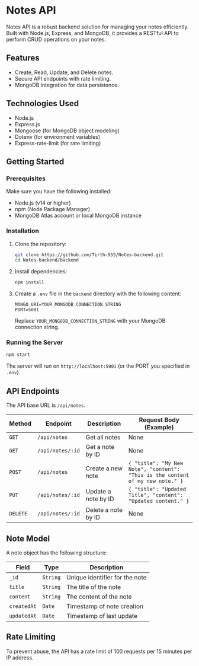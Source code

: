 # Notes API

Notes API is a robust backend solution for managing your notes efficiently. Built with Node.js, Express, and MongoDB, it provides a RESTful API to perform CRUD operations on your notes.

## Features

- Create, Read, Update, and Delete notes.
- Secure API endpoints with rate limiting.
- MongoDB integration for data persistence.

## Technologies Used

- Node.js
- Express.js
- Mongoose (for MongoDB object modeling)
- Dotenv (for environment variables)
- Express-rate-limit (for rate limiting)

## Getting Started

### Prerequisites

Make sure you have the following installed:

- Node.js (v14 or higher)
- npm (Node Package Manager)
- MongoDB Atlas account or local MongoDB instance

### Installation

1. Clone the repository:
   ```bash
   git clone https://github.com/Tirth-955/Notes-backend.git
   cd Notes-backend/backend
   ```

2. Install dependencies:
   ```bash
   npm install
   ```

3. Create a `.env` file in the `backend` directory with the following content:
   ```
   MONGO_URI=YOUR_MONGODB_CONNECTION_STRING
   PORT=5001
   ```
   Replace `YOUR_MONGODB_CONNECTION_STRING` with your MongoDB connection string.

### Running the Server

```bash
npm start
```

The server will run on `http://localhost:5001` (or the PORT you specified in `.env`).

## API Endpoints

The API base URL is `/api/notes`.

| Method | Endpoint      | Description           | Request Body (Example)                               |
| ------ | ------------- | --------------------- | ---------------------------------------------------- |
| `GET`  | `/api/notes`  | Get all notes         | None                                                 |
| `GET`  | `/api/notes/:id` | Get a note by ID      | None                                                 |
| `POST` | `/api/notes`  | Create a new note     | `{ "title": "My New Note", "content": "This is the content of my new note." }` |
| `PUT`  | `/api/notes/:id` | Update a note by ID   | `{ "title": "Updated Title", "content": "Updated content." }` |
| `DELETE`| `/api/notes/:id` | Delete a note by ID   | None                                                 |

## Note Model

A note object has the following structure:

| Field     | Type   | Description            |
| --------- | ------ | ---------------------- |
| `_id`     | `String` | Unique identifier for the note |
| `title`   | `String` | The title of the note  |
| `content` | `String` | The content of the note |
| `createdAt`| `Date`   | Timestamp of note creation |
| `updatedAt`| `Date`   | Timestamp of last update |

## Rate Limiting

To prevent abuse, the API has a rate limit of 100 requests per 15 minutes per IP address.

